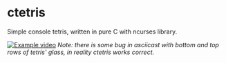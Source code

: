 # ctetris
Simple console tetris, written in pure C with ncurses library.


[![Example video](https://asciinema.org/a/288297.svg)](https://asciinema.org/a/288297)
*Note: there is some bug in asciicast with bottom and top rows of tetris' glass, in reality ctetris works correct.*
